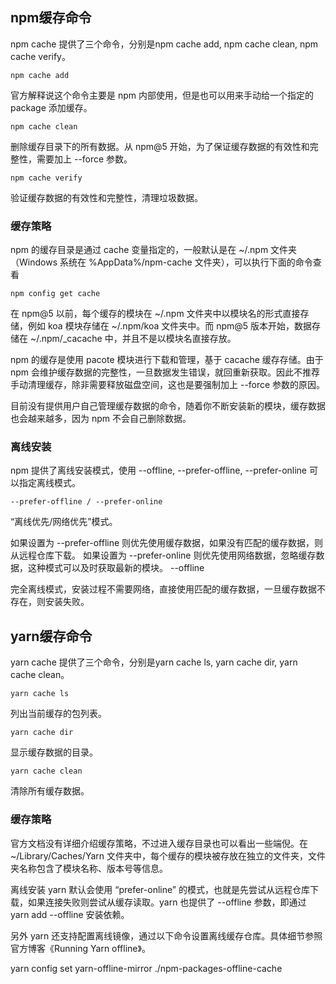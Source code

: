 ## npm缓存命令

npm cache 提供了三个命令，分别是npm cache add, npm cache clean, npm cache verify。

`npm cache add`

官方解释说这个命令主要是 npm 内部使用，但是也可以用来手动给一个指定的 package 添加缓存。

`npm cache clean`

删除缓存目录下的所有数据。从 npm@5 开始，为了保证缓存数据的有效性和完整性，需要加上 --force 参数。

`npm cache verify`

验证缓存数据的有效性和完整性，清理垃圾数据。

### 缓存策略

npm 的缓存目录是通过 cache 变量指定的，一般默认是在 ~/.npm 文件夹（Windows 系统在 %AppData%/npm-cache 文件夹），可以执行下面的命令查看

`npm config get cache`

在 npm@5 以前，每个缓存的模块在 ~/.npm 文件夹中以模块名的形式直接存储，例如 koa 模块存储在 ~/.npm/koa 文件夹中。而 npm@5 版本开始，数据存储在 ~/.npm/_cacache 中，并且不是以模块名直接存放。

npm 的缓存是使用 pacote 模块进行下载和管理，基于 cacache 缓存存储。由于 npm 会维护缓存数据的完整性，一旦数据发生错误，就回重新获取。因此不推荐手动清理缓存，除非需要释放磁盘空间，这也是要强制加上 --force 参数的原因。

目前没有提供用户自己管理缓存数据的命令，随着你不断安装新的模块，缓存数据也会越来越多，因为 npm 不会自己删除数据。

### 离线安装
npm 提供了离线安装模式，使用 --offline, --prefer-offline, --prefer-online 可以指定离线模式。

`--prefer-offline / --prefer-online`

“离线优先/网络优先”模式。

如果设置为 --prefer-offline 则优先使用缓存数据，如果没有匹配的缓存数据，则从远程仓库下载。
如果设置为 --prefer-online 则优先使用网络数据，忽略缓存数据，这种模式可以及时获取最新的模块。
--offline

完全离线模式，安装过程不需要网络，直接使用匹配的缓存数据，一旦缓存数据不存在，则安装失败。

## yarn缓存命令
yarn cache 提供了三个命令，分别是yarn cache ls, yarn cache dir, yarn cache clean。

`yarn cache ls`

列出当前缓存的包列表。

`yarn cache dir`

显示缓存数据的目录。

`yarn cache clean`

清除所有缓存数据。

### 缓存策略

官方文档没有详细介绍缓存策略，不过进入缓存目录也可以看出一些端倪。在 ~/Library/Caches/Yarn 文件夹中，每个缓存的模块被存放在独立的文件夹，文件夹名称包含了模块名称、版本号等信息。

离线安装
yarn 默认会使用 “prefer-online” 的模式，也就是先尝试从远程仓库下载，如果连接失败则尝试从缓存读取。yarn 也提供了 --offline 参数，即通过 yarn add --offline 安装依赖。

另外 yarn 还支持配置离线镜像，通过以下命令设置离线缓存仓库。具体细节参照官方博客《Running Yarn offline》。

yarn config set yarn-offline-mirror ./npm-packages-offline-cache